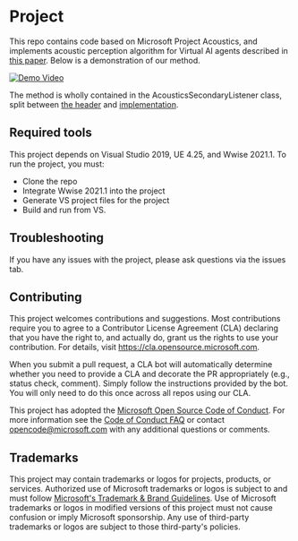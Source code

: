 # Project

This repo contains code based on Microsoft Project Acoustics, and implements acoustic perception algorithm for Virtual AI agents described in [this paper](https://dl.acm.org/doi/10.1145/3480139). Below is a demonstration of our method.

[![Demo Video](https://img.youtube.com/vi/Z_t37500Cpg/0.jpg)](https://www.youtube.com/watch?v=Z_t37500Cpg)

The method is wholly contained in the AcousticsSecondaryListener class, split between [the header](Plugins\ProjectAcoustics\Source\ProjectAcoustics\Public\AcousticsSecondaryListener.h) and [implementation](Plugins\ProjectAcoustics\Source\ProjectAcoustics\Private\AcousticsSecondaryListener.cpp).

## Required tools

This project depends on Visual Studio 2019, UE 4.25, and Wwise 2021.1. To run the project, you must:
- Clone the repo
- Integrate Wwise 2021.1 into the project
- Generate VS project files for the project
- Build and run from VS.

## Troubleshooting

If you have any issues with the project, please ask questions via the issues tab.

## Contributing

This project welcomes contributions and suggestions.  Most contributions require you to agree to a
Contributor License Agreement (CLA) declaring that you have the right to, and actually do, grant us
the rights to use your contribution. For details, visit https://cla.opensource.microsoft.com.

When you submit a pull request, a CLA bot will automatically determine whether you need to provide
a CLA and decorate the PR appropriately (e.g., status check, comment). Simply follow the instructions
provided by the bot. You will only need to do this once across all repos using our CLA.

This project has adopted the [Microsoft Open Source Code of Conduct](https://opensource.microsoft.com/codeofconduct/).
For more information see the [Code of Conduct FAQ](https://opensource.microsoft.com/codeofconduct/faq/) or
contact [opencode@microsoft.com](mailto:opencode@microsoft.com) with any additional questions or comments.

## Trademarks

This project may contain trademarks or logos for projects, products, or services. Authorized use of Microsoft 
trademarks or logos is subject to and must follow 
[Microsoft's Trademark & Brand Guidelines](https://www.microsoft.com/en-us/legal/intellectualproperty/trademarks/usage/general).
Use of Microsoft trademarks or logos in modified versions of this project must not cause confusion or imply Microsoft sponsorship.
Any use of third-party trademarks or logos are subject to those third-party's policies.
